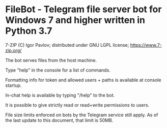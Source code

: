 # FileBot - Telegram file server bot for Windows 7 and higher written in Python 3.7

7-ZIP (C) Igor Pavlov; distributed under GNU LGPL license; https://www.7-zip.org/

The bot serves files from the host machine.

Type "help" in the console for a list of commands.

Formatting info for token and allowed users + paths is available at console startup.

In-chat help is available by typing "/help" to the bot.

It is possible to give strictly read or read+write permissions to users.

File size limits enforced on bots by the Telegram service still apply. As of the last update to this document, that limit is 50MB.
